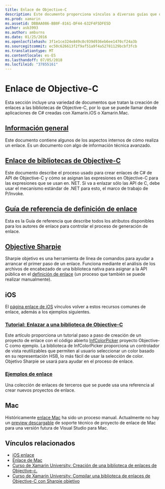 ```yaml
---
title: Enlace de Objective-C
description: Este documento proporciona vínculos a diversas guías que describen cómo crear enlaces de C# para código de Objective-C, permitiendo a los desarrolladores consumir bibliotecas listos para usar en aplicaciones de Xamarin.
ms.prod: xamarin
ms.assetid: DBBAA086-BB0F-8161-DF44-632F4F5DFE5D
author: asb3993
ms.author: amburns
ms.date: 01/25/2016
ms.openlocfilehash: 3f1e1ce324e849c0c939d936eb6ee1470cf24a3b
ms.sourcegitcommit: ec50c626613f2f9af51a9f4a52781129bcbf3fcb
ms.translationtype: MT
ms.contentlocale: es-ES
ms.lasthandoff: 07/05/2018
ms.locfileid: "37855161"
---
```

# <a name="binding-objective-c"></a>Enlace de Objective-C

Esta sección incluye una variedad de documentos que tratan la creación de enlaces a las bibliotecas de Objective-C, por lo que se puede llamar desde aplicaciones de C# creadas con Xamarin.iOS o Xamarin.Mac.

##  <a name="overviewcross-platformmaciosbindingoverviewmd"></a>[Información general](~/cross-platform/macios/binding/overview.md)

Este documento contiene algunos de los aspectos internos de cómo realiza un enlace. Es un documento con algo de información técnica avanzado.

##  <a name="binding-objective-c-librariescross-platformmaciosbindingobjective-c-librariesmd"></a>[Enlace de bibliotecas de Objective-C](~/cross-platform/macios/binding/objective-c-libraries.md)

Este documento describe el proceso usado para crear enlaces de C# de API de Objective-C y cómo se asignan las expresiones en Objective-C para las expresiones que se usan en. NET.
Si va a enlazar sólo las API de C, debe usar el mecanismo estándar de .NET para esto, el marco de trabajo de P/Invoke.

##  <a name="binding-definition-reference-guidecross-platformmaciosbindingbinding-types-referencemd"></a>[Guía de referencia de definición de enlace](~/cross-platform/macios/binding/binding-types-reference.md)

Esta es la Guía de referencia que describe todos los atributos disponibles para los autores de enlace para controlar el proceso de generación de enlace.


## <a name="objective-sharpiecross-platformmaciosbindingobjective-sharpieindexmd"></a>[Objective Sharpie](~/cross-platform/macios/binding/objective-sharpie/index.md)

Sharpie objetivo es una herramienta de línea de comandos para ayudar a arrancar el primer paso de un enlace. Funciona mediante el análisis de los archivos de encabezado de una biblioteca nativa para asignar a la API pública en el [definición de enlace](~/cross-platform/macios/binding/objective-c-libraries.md) (un proceso que también se puede realizar manualmente).

## <a name="ios"></a>iOS

El [página enlace de iOS](~/ios/platform/binding-objective-c/index.md) vínculos volver a estos recursos comunes de enlace, además a los ejemplos siguientes.

### <a name="walkthrough-binding-an-objective-c-libraryiosplatformbinding-objective-cwalkthroughmd"></a>[Tutorial: Enlazar a una biblioteca de Objective-C](~/ios/platform/binding-objective-c/walkthrough.md)

Este artículo proporciona un tutorial paso a paso de creación de un proyecto de enlace con el código abierto [InfColorPicker](https://github.com/InfinitApps/InfColorPicker) proyecto Objective-C como ejemplo. La biblioteca de InfColorPicker proporciona un controlador de vista reutilizables que permiten al usuario seleccionar un color basado en su representación HSB, lo más fácil de usar la selección de color. Objetivo Sharpie se usará para ayudar en el proceso de enlace.

### <a name="binding-sampleshttpsgithubcommonomonotouch-bindings"></a>[Ejemplos de enlace](https://github.com/mono/monotouch-bindings)

Una colección de enlaces de terceros que se puede usa una referencia al crear nuevos proyectos de enlace.

## <a name="mac"></a>Mac

Históricamente [enlace Mac](~/mac/platform/binding.md) ha sido un proceso manual. Actualmente no hay un [preview descargable](https://forums.xamarin.com/discussion/59760/xamarin-mac-binding-project-preview) de soporte técnico de proyecto de enlace de Mac para una versión futura de Visual Studio para Mac.



## <a name="related-links"></a>Vínculos relacionados

- [iOS enlace](~/ios/platform/binding-objective-c/index.md)
- [Enlace de Mac](~/mac/platform/binding.md)
- [Curso de Xamarin University: Creación de una biblioteca de enlaces de Objective-c.](https://university.xamarin.com/classes/track/all#building-an-objective-c-bindings-library)
- [Curso de Xamarin University: Compilar una biblioteca de enlaces de Objective-C con Sharpie objetivo](https://university.xamarin.com/classes/track/all#build-an-objective-c-bindings-library-with-objective-sharpie)
